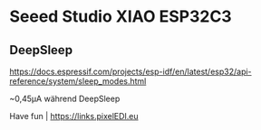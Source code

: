 # Seeed Studio XIAO ESP32C3
## DeepSleep
https://docs.espressif.com/projects/esp-idf/en/latest/esp32/api-reference/system/sleep_modes.html

~0,45µA während DeepSleep

Have fun | https://links.pixelEDI.eu

